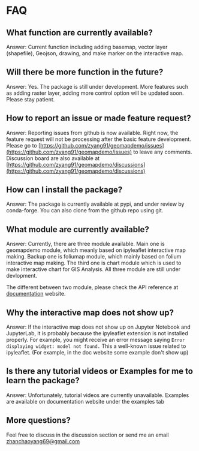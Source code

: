# FAQ

## What function are currently available?
Answer: Current function including adding basemap, vector layer (shapefile), Geojson, drawing, and make marker on the interactive map.

## Will there be more function in the future?
Answer: Yes. The package is still under development. More features such as adding raster layer, adding more control option will be updated soon. Please stay patient.

## How to report an issue or made feature request?
Answer: Reporting issues from github is now available. Right now, the feature request will not be processing after the basic feature development.<br>
Please go to [https://github.com/zyang91/geomapdemo/issues](https://github.com/zyang91/geomapdemo/issues) to leave any comments. <br>
Discussion board are also available at [https://github.com/zyang91/geomapdemo/discussions](https://github.com/zyang91/geomapdemo/discussions)

## How can I install the package?
Answer: The package is currently available at pypi, and under review by conda-forge. You can also clone from the github repo using git.

## What module are currently available?
Answer: Currently, there are three module available. Main one is geomapdemo module, which meanly based on ipyleaflet interactive map making. Backup one is foliumap module, which mainly based on folium interactive map making. The third one is chart module which is used to make interactive chart for GIS Analysis. All three module are still under devlopment.

The different between two module, please check the API reference at [documentation](https://zyang91.github.io/geomapdemo) website.

## Why the interactive map does not show up?
Answer: If the interactive map does not show up on Jupyter Notebook and JupyterLab, it is probably because the ipyleaflet extension is not installed properly. For example, you might receive an error message saying ```Error displaying widget: model not found.``` This a well-known issue related to ipyleaflet. (For example, in the doc website some example don't show up)

## Is there any tutorial videos or Examples for me to learn the package?
Answer: Unfortunately, tutorial videos are currently unavailable. Examples are available on documentation website under the examples tab

## More questions?
Feel free to discuss in the discussion section or send me an email  zhanchaoyang69@gmail.com
